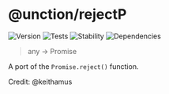 # @unction/rejectP

![Version][BADGE_VERSION]
![Tests][BADGE_TRAVIS]
![Stability][BADGE_STABILITY]
![Dependencies][BADGE_DEPENDENCY]

> any -> Promise<any>

A port of the `Promise.reject()` function.

Credit: @keithamus


[BADGE_TRAVIS]: https://img.shields.io/travis/krainboltgreene/unction.js.svg?maxAge=2592000&style=flat-square
[BADGE_VERSION]: https://img.shields.io/npm/v/@unction/rejectP.svg?maxAge=2592000&style=flat-square
[BADGE_STABILITY]: https://img.shields.io/badge/stability-strong-green.svg?maxAge=2592000&style=flat-square
[BADGE_DEPENDENCY]: https://img.shields.io/david/krainboltgreene/unction.js.svg?maxAge=2592000&style=flat-square
